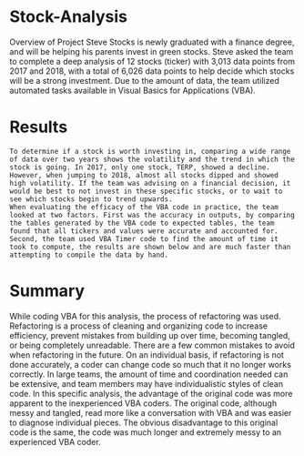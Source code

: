# Stock-Analysis
Overview of Project
	Steve Stocks is newly graduated with a finance degree, and will be helping his parents invest in green stocks. Steve asked the team to complete a deep analysis of 12 stocks (ticker) with 3,013 data points from 2017 and 2018, with a total of 6,026 data points to help decide which stocks will be a strong investment. Due to the amount of data, the team utilized automated tasks available in Visual Basics for Applications (VBA). 

# Results
  
	To determine if a stock is worth investing in, comparing a wide range of data over two years shows the volatility and the trend in which the stock is going. In 2017, only one stock, TERP, showed a decline. However, when jumping to 2018, almost all stocks dipped and showed high volatility. If the team was advising on a financial decision, it would be best to not invest in these specific stocks, or to wait to see which stocks begin to trend upwards.
	When evaluating the efficacy of the VBA code in practice, the team looked at two factors. First was the accuracy in outputs, by comparing the tables generated by the VBA code to expected tables, the team found that all tickers and values were accurate and accounted for. Second, the team used VBA Timer code to find the amount of time it took to compute, the results are shown below and are much faster than attempting to compile the data by hand.  

# Summary
While coding VBA for this analysis, the process of refactoring was used. Refactoring is a process of cleaning and organizing code to increase efficiency, prevent mistakes from building up over time, becoming tangled, or being completely unreadable. There are a few common mistakes to avoid when refactoring in the future. On an individual basis, if refactoring is not done accurately, a coder can change code so much that it no longer works correctly. In large teams, the amount of time and coordination needed can be extensive, and team members may have individualistic styles of clean code.
In this specific analysis, the advantage of the original code was more apparent to the inexperienced VBA coders. The original code, although messy and tangled, read more like a conversation with VBA and was easier to diagnose individual pieces. The obvious disadvantage to this original code is the same, the code was much longer and extremely messy to an experienced VBA coder.
